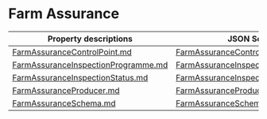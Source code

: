 # Farm Assurance

Property descriptions | JSON Schema
------------ | -------------
[FarmAssuranceControlPoint.md](Farm-Assurance/FarmAssuranceControlPoint.md)|[FarmAssuranceControlPoint.json](Farm-Assurance/FarmAssuranceControlPoint.json)
[FarmAssuranceInspectionProgramme.md](Farm-Assurance/FarmAssuranceInspectionProgramme.md)|[FarmAssuranceInspectionProgramme.json](Farm-Assurance/FarmAssuranceInspectionProgramme.json)
[FarmAssuranceInspectionStatus.md](Farm-Assurance/FarmAssuranceInspectionStatus.md)|[FarmAssuranceInspectionStatus.json](Farm-Assurance/FarmAssuranceInspectionStatus.json)
[FarmAssuranceProducer.md](Farm-Assurance/FarmAssuranceProducer.md)|[FarmAssuranceProducer.json](Farm-Assurance/FarmAssuranceProducer.json)
[FarmAssuranceSchema.md](Farm-Assurance/FarmAssuranceSchema.md)|[FarmAssuranceSchema.json](Farm-Assurance/FarmAssuranceSchema.json)



